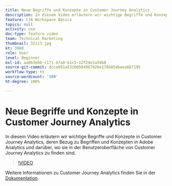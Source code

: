 ```yaml
---
title: Neue Begriffe und Konzepte in Customer Journey Analytics
description: In diesem Video erläutern wir wichtige Begriffe und Konzepte in Adobe Customer Journey Analytics, deren Bezug zu Begriffen und Konzepten in Adobe Analytics und darüber, wo sie in der Benutzeroberfläche von Customer Journey Analytics zu finden sind.
feature: CJA Workspace Basics
topics: null
activity: use
doc-type: feature video
team: Technical Marketing
thumbnail: 32113.jpg
kt: 3960
role: User
level: Beginner
exl-id: aa063ebb-c171-47a8-b1c5-12f24e1a59b8
source-git-commit: dcce691a53200504967926e176b85dbeea667195
workflow-type: ht
source-wordcount: '109'
ht-degree: 100%

---
```


# Neue Begriffe und Konzepte in Customer Journey Analytics

In diesem Video erläutern wir wichtige Begriffe und Konzepte in Customer Journey Analytics, deren Bezug zu Begriffen und Konzepten in Adobe Analytics und darüber, wo sie in der Benutzeroberfläche von Customer Journey Analytics zu finden sind.

>[!VIDEO](https://video.tv.adobe.com/v/32113/?quality=12)

Weitere Informationen zu Customer Journey Analytics finden Sie in der [Dokumentation](https://docs.adobe.com/content/help/de-DE/analytics-platform/using/cja-landing.html).
